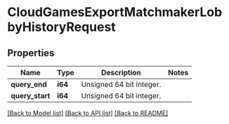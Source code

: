# CloudGamesExportMatchmakerLobbyHistoryRequest

## Properties

Name | Type | Description | Notes
------------ | ------------- | ------------- | -------------
**query_end** | **i64** | Unsigned 64 bit integer. | 
**query_start** | **i64** | Unsigned 64 bit integer. | 

[[Back to Model list]](../README.md#documentation-for-models) [[Back to API list]](../README.md#documentation-for-api-endpoints) [[Back to README]](../README.md)


